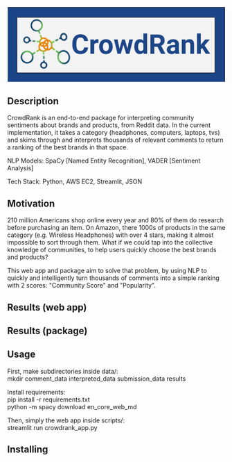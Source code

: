 <div style='text-align:center'><img src='static/CrowdRank_Logo.png'></div>

## Description
CrowdRank is an end-to-end package for interpreting community sentiments about brands and products, from Reddit data. In the current implementation, it takes a category (headphones, computers, laptops, tvs) and skims through and interprets thousands of relevant comments to return a ranking of the best brands in that space.

NLP Models: SpaCy [Named Entity Recognition], VADER [Sentiment Analysis]

Tech Stack: Python, AWS EC2, Streamlit, JSON

## Motivation
210 million Americans shop online every year and 80% of them do research before purchasing an item. On Amazon, there 1000s of products in the same category (e.g. Wireless Headphones) with over 4 stars, making it almost impossible to sort through them. What if we could tap into the collective knowledge of communities, to help users quickly choose the best brands and products?

This web app and package aim to solve that problem, by using NLP to quickly and intelligently turn thousands of comments into a simple ranking with 2 scores: "Community Score" and "Popularity".

## Results (web app)

## Results (package)

## Usage
First, make subdirectories inside data/:  
mkdir comment_data interpreted_data submission_data results

Install requirements:  
pip install -r requirements.txt  
python -m spacy download en_core_web_md

Then, simply the web app inside scripts/:  
streamlit run crowdrank_app.py


## Installing

